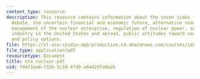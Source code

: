 ```yaml
---
content_type: resource
description: This resource contains information about the seven sides to the nuclear
  debate, the uncertain financial and economic future, alternative reactor systems,
  management of the nuclear enterprise, regulation of nuclear power, survival of nuclear
  industry in the United States and abroad, public attitudes toward nuclear power
  and policy options.
file: https://ol-ocw-studio-app-production.s3.amazonaws.com/courses/ids-900-integrating-doctoral-seminar-on-emerging-technologies-fall-2005/fd4f1ea0f3265c104fd9a9a42dfa0a26_ota_nuclear.pdf
file_type: application/pdf
resourcetype: Document
title: ota_nuclear.pdf
uid: fd4f1ea0-f326-5c10-4fd9-a9a42dfa0a26
---
```

